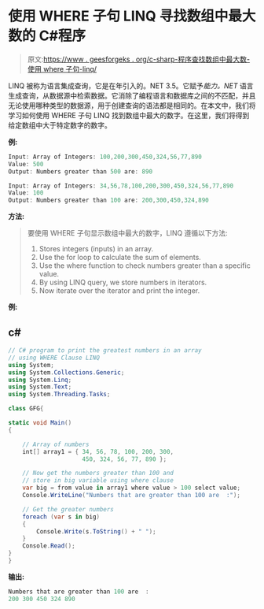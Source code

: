 # 使用 WHERE 子句 LINQ 寻找数组中最大数的 C#程序

> 原文:[https://www . geesforgeks . org/c-sharp-程序查找数组中最大数-使用 where 子句-linq/](https://www.geeksforgeeks.org/c-sharp-program-to-find-greatest-numbers-in-an-array-using-where-clause-linq/)

LINQ 被称为语言集成查询，它是在年引入的。NET 3.5。它赋予*能力。NET* 语言生成查询，从数据源中检索数据。它消除了编程语言和数据库之间的不匹配，并且无论使用哪种类型的数据源，用于创建查询的语法都是相同的。在本文中，我们将学习如何使用 WHERE 子句 LINQ 找到数组中最大的数字。在这里，我们将得到给定数组中大于特定数字的数字。

**例:**

```cs
Input: Array of Integers: 100,200,300,450,324,56,77,890
Value: 500
Output: Numbers greater than 500 are: 890

Input: Array of Integers: 34,56,78,100,200,300,450,324,56,77,890
Value: 100
Output: Numbers greater than 100 are: 200,300,450,324,890
```

**方法:**

> 要使用 WHERE 子句显示数组中最大的数字，LINQ 遵循以下方法:
> 
> 1.  Stores integers (inputs) in an array.
> 2.  Use the for loop to calculate the sum of elements.
> 3.  Use the where function to check numbers greater than a specific value.
> 4.  By using LINQ query, we store numbers in iterators.
> 5.  Now iterate over the iterator and print the integer.

**例:**

## c#

```cs
// C# program to print the greatest numbers in an array
// using WHERE Clause LINQ
using System;
using System.Collections.Generic;
using System.Linq;
using System.Text;
using System.Threading.Tasks;

class GFG{

static void Main()
{

    // Array of numbers
    int[] array1 = { 34, 56, 78, 100, 200, 300,
                     450, 324, 56, 77, 890 };

    // Now get the numbers greater than 100 and 
    // store in big variable using where clause
    var big = from value in array1 where value > 100 select value;
    Console.WriteLine("Numbers that are greater than 100 are  :");

    // Get the greater numbers
    foreach (var s in big)
    {
        Console.Write(s.ToString() + " ");
    }
    Console.Read();
}
}
```

**输出:**

```cs
Numbers that are greater than 100 are  :
200 300 450 324 890 
```